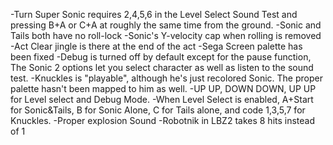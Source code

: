 -Turn Super Sonic requires 2,4,5,6 in the Level Select Sound Test and pressing B+A or C+A at roughly the same time from the ground. 
-Sonic and Tails both have no roll-lock
-Sonic's Y-velocity cap when rolling is removed
-Act Clear jingle is there at the end of the act
-Sega Screen palette has been fixed
-Debug is turned off by default except for the pause function, The Sonic 2 options let you select character as well as listen to the sound test.
-Knuckles is "playable", although he's just recolored Sonic. The proper palette hasn't been mapped to him as well.
-UP UP, DOWN DOWN, UP UP for Level select and Debug Mode.
-When Level Select is enabled, A+Start for Sonic&Tails, B for Sonic Alone, C for Tails alone, and code 1,3,5,7 for Knuckles.
-Proper explosion Sound
-Robotnik in LBZ2 takes 8 hits instead of 1
